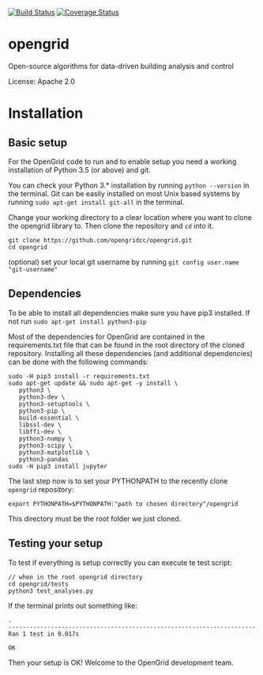 [![Build Status](https://travis-ci.org/opengridcc/opengrid.svg?branch=master)](https://travis-ci.org/opengridcc/opengrid)
[![Coverage Status](https://coveralls.io/repos/opengridcc/opengrid/badge.svg?branch=develop&service=github)](https://coveralls.io/github/opengridcc/opengrid)

opengrid
========

Open-source algorithms for data-driven building analysis and control

License: Apache 2.0

# Installation
## Basic setup
For the OpenGrid code to run and to enable setup you need a working installation
of Python 3.5 (or above) and git.

You can check your Python 3.* installation by running `python --version` in the terminal. Git can be easily installed on most  Unix based systems by running `sudo apt-get install git-all` in the terminal.

Change your working directory to a clear location where you want to clone the opengrid library to. Then clone the repository and `cd` into it.
```
git clone https://github.com/opengridcc/opengrid.git
cd opengrid
```
(optional) set your local git username by running `git config user.name "git-username"`

## Dependencies
To be able to install all dependencies make sure you have pip3 installed. If not run `sudo apt-get install python3-pip`

Most of the dependencies for OpenGrid are contained in the requirements.txt file that can be found in the root directory of the cloned repository. Installing all these dependencies (and additional dependencies) can be done with the following commands:
```
sudo -H pip3 install -r requirements.txt
sudo apt-get update && sudo apt-get -y install \
   python3 \
   python3-dev \
   python3-setuptools \
   python3-pip \
   build-essential \
   libssl-dev \
   libffi-dev \
   python3-numpy \
   python3-scipy \
   python3-matplotlib \
   python3-pandas
sudo -H pip3 install jupyter
```
The last step now is to set your PYTHONPATH to the recently clone `opengrid` repository:
```
export PYTHONPATH=$PYTHONPATH:"path to chosen directory"/opengrid
```
This directory must be the root folder we just cloned.

## Testing your setup
To test if everything is setup correctly you can execute te test script:
```
// when in the root opengrid directory
cd opengrid/tests
python3 test_analyses.py
```
If the terminal prints out something like:
```
.
----------------------------------------------------------------------
Ran 1 test in 0.017s

OK
```
Then your setup is OK! Welcome to the OpenGrid development team.
